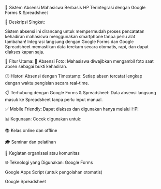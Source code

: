 📱 Sistem Absensi Mahasiswa Berbasis HP Terintegrasi dengan Google Forms & Spreadsheet

🚀 Deskripsi Singkat:

Sistem absensi ini dirancang untuk mempermudah proses pencatatan kehadiran mahasiswa menggunakan smartphone tanpa perlu alat tambahan! Integrasi langsung dengan Google Forms dan Google Spreadsheet memastikan data terekam secara otomatis, rapi, dan dapat diakses kapan saja.

🔧 Fitur Utama:
📸 Absensi Foto: Mahasiswa diwajibkan mengambil foto saat absen sebagai bukti kehadiran.

🕒 Histori Absensi dengan Timestamp: Setiap absen tercatat lengkap dengan waktu pengisian secara real-time.

📋 Terhubung dengan Google Forms & Spreadsheet: Data absensi langsung masuk ke Spreadsheet tanpa perlu input manual.

✅ Mobile Friendly: Dapat diakses dan digunakan hanya melalui HP!

📊 Kegunaan:
Cocok digunakan untuk:

📚 Kelas online dan offline

🎓 Seminar dan pelatihan

🏢 Kegiatan organisasi atau komunitas

🌐 Teknologi yang Digunakan:
Google Forms

Google Apps Script (untuk pengolahan otomatis)

Google Spreadsheet
